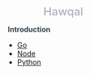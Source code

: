 <span style="text-decoration:none; padding-left:75px;"><a href="/" style="text-decoration:none; color:#ADB1BA; font-size:22px; font-weight: 500; ">Hawqal</a></span>

<span style="color:#364149; font-weight: 700; text-decoration:none; padding-left:5px;">
<a href="/#/?id=hawqal" style="text-decoration:none; color:#364149;">Introduction</a></span>

* [Go](go.md)
* [Node](node.md)
* [Python](python.md)
